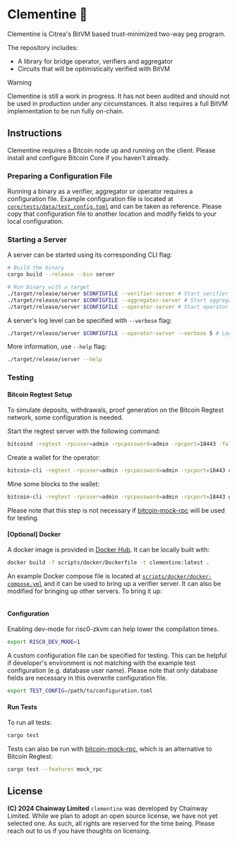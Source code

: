 # Clementine 🍊

Clementine is Citrea's BitVM based trust-minimized two-way peg program.

The repository includes:

- A library for bridge operator, verifiers and aggregator
- Circuits that will be optimistically verified with BitVM

> [!WARNING]
>
> Clementine is still a work in progress. It has not been audited and should not
> be used in production under any circumstances. It also requires a full BitVM
> implementation to be run fully on-chain.

## Instructions

Clementine requires a Bitcoin node up and running on the client. Please install
and configure Bitcoin Core if you haven't already.

### Preparing a Configuration File

Running a binary as a verifier, aggregator or operator requires a configuration
file. Example configuration file is located at
[`core/tests/data/test_config.toml`](core/tests/data/test_config.toml) and can
be taken as reference. Please copy that configuration file to another location
and modify fields to your local configuration.

### Starting a Server

A server can be started using its corresponding CLI flag:

```sh
# Build the binary
cargo build --release --bin server

# Run binary with a target
./target/release/server $CONFIGFILE --verifier-server # Start verifier server
./target/release/server $CONFIGFILE --aggregator-server # Start aggregator server
./target/release/server $CONFIGFILE --operator-server # Start operator server
```

A server's log level can be specified with `--verbose` flag:

```sh
./target/release/server $CONFIGFILE --operator-server --verbose 5 # Logs everything
```

More information, use `--help` flag:

```sh
./target/release/server --help
```

### Testing

#### Bitcoin Regtest Setup

To simulate deposits, withdrawals, proof generation on the Bitcoin Regtest
network, some configuration is needed.

Start the regtest server with the following command:

```sh
bitcoind -regtest -rpcuser=admin -rpcpassword=admin -rpcport=18443 -fallbackfee=0.00001 -wallet=admin -txindex=1
```

Create a wallet for the operator:

```sh
bitcoin-cli -regtest -rpcuser=admin -rpcpassword=admin -rpcport=18443 createwallet "admin"
```

Mine some blocks to the wallet:

```sh
bitcoin-cli -regtest -rpcuser=admin -rpcpassword=admin -rpcport=18443 generatetoaddress 101 $(bitcoin-cli -regtest -rpcuser=admin -rpcpassword=admin -rpcport=18443 getnewaddress)
```

Please note that this step is not necessary if
[bitcoin-mock-rpc](https://github.com/chainwayxyz/bitcoin-mock-rpc) will be used
for testing.

#### [Optional] Docker

A docker image is provided in
[Docker Hub](https://hub.docker.com/r/chainwayxyz/clementine). It can be locally
built with:

```bash
docker build -f scripts/docker/Dockerfile -t clementine:latest .
```

An example Docker compose file is located at
[`scripts/docker/docker-compose.yml`](scripts/docker/docker-compose.yml) and it
can be used to bring up a verifier server. It can also be modified for bringing
up other servers. To bring it up:

```bash

```

#### Configuration

Enabling dev-mode for risc0-zkvm can help lower the compilation times.

```sh
export RISC0_DEV_MODE=1
```

A custom configuration file can be specified for testing. This can be helpful
if developer's environment is not matching with the example test configuration
(e.g. database user name). Please note that only database fields are necessary
in this overwrite configuration file.

```sh
export TEST_CONFIG=/path/to/configuration.toml
```

#### Run Tests

To run all tests:

```sh
cargo test
```

Tests can also be run with
[bitcoin-mock-rpc](https://github.com/chainwayxyz/bitcoin-mock-rpc), which is an
alternative to Bitcoin Regtest:

```sh
cargo test --features mock_rpc
```

## License

**(C) 2024 Chainway Limited** `clementine` was developed by Chainway Limited.
While we plan to adopt an open source license, we have not yet selected one. As
such, all rights are reserved for the time being. Please reach out to us if you
have thoughts on licensing.
